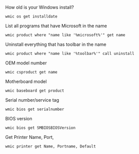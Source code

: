 How old is your Windows install?

`wmic os get installdate`

List all programs that have Microsoft in the name

`wmic product where "name like '%microsoft%'" get name`

Uninstall everything that has toolbar in the name

`wmic product where "name like '%toolbar%'" call uninstall`

OEM model number

`wmic csproduct get name`

Motherboard model

`wmic baseboard get product`

Serial number/service tag

`wmic bios get serialnumber`

BIOS version

`wmic bios get SMBIOSBIOSVersion`

Get Printer Name, Port, 

`wmic printer get Name, Portname, Default`
